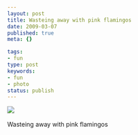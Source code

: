 ```yaml
---
layout: post
title: Wasteing away with pink flamingos
date: 2009-03-07
published: true
meta: {}

tags:
- fun
type: post
keywords:
- fun
- photo
status: publish
---
```

![](http://media.eick.us/2011/05/4Lbi8pbnEksibg87IFzeONuSo1_500.jpg)<br /><br />Wasteing away with pink flamingos
